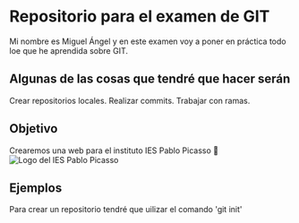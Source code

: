 # Repositorio para el examen de GIT

Mi nombre es Miguel Ángel y en este examen voy a poner en práctica todo loe que he aprendida
sobre GIT.

## Algunas de las cosas que tendré que hacer serán

  Crear repositorios locales.
  Realizar commits.
  Trabajar con ramas.

## Objetivo
Crearemos una web para el instituto IES Pablo Picasso :school:
![Logo del IES Pablo Picasso](https://fpiespablopicasso.es/wp-content/uploads/2022/03/LOGOTIPO-IES-PABLO-PICASSO-texto-morado.png)

## Ejemplos

Para crear un repositorio tendré que uilizar el comando
'git init'
